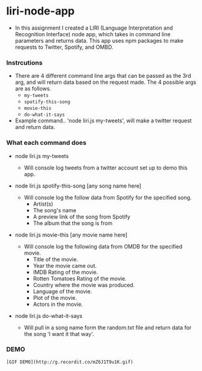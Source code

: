 # liri-node-app

* In this assignment I created a LIRI (Language Interpretation and Recognition Interface) node app, which takes in command line parameters and returns data. This app uses npm packages to make requests to Twitter, Spotify, and OMBD.

### Instrcutions

* There are 4 different command line args that can be passed as the 3rd arg, and will return data based on the request made. The 4 possible args are as follows.   
    * `my-tweets`
    * `spotify-this-song`
    * `movie-this`
    * `do-what-it-says`
* Example command.. 'node liri.js my-tweets', will make a twitter request and return data.

### What each command does

* node liri.js my-tweets
    * Will console log tweets from a twitter account set up to demo this app.

* node liri.js spotify-this-song [any song name here]
    * Will console log the follow data from Spotify for the specified song.
        * Artist(s)
        * The song's name
        * A preview link of the song from Spotify
        * The album that the song is from

* node liri.js movie-this [any movie name here]
    * Will console log the following data from OMDB for the specified movie.
        * Title of the movie.
        * Year the movie came out.
        * IMDB Rating of the movie.
        * Rotten Tomatoes Rating of the movie.
        * Country where the movie was produced.
        * Language of the movie.
        * Plot of the movie.
        * Actors in the movie.

* node liri.js do-what-it-says
    * Will pull in a song name form the random.txt file and return data for the song 'I want it that way'.

### DEMO
    [GIF DEMO](http://g.recordit.co/mZ6J1T9u1K.gif)

